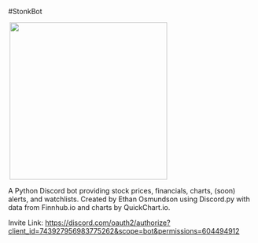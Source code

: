 #StonkBot
<div style="display: inline-block"><img align="right" src="https://cdn.discordapp.com/attachments/743997950648385598/744332473860620468/avatar.jpg" height="320" width="320">
</div>

A Python Discord bot providing stock prices, financials, charts, (soon) alerts, and watchlists. Created by Ethan Osmundson using Discord.py with data from Finnhub.io and charts by QuickChart.io.

Invite Link: <https://discord.com/oauth2/authorize?client_id=743927956983775262&scope=bot&permissions=604494912>
